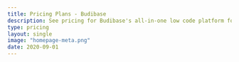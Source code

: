 ```yaml
---
title: Pricing Plans - Budibase
description: See pricing for Budibase's all-in-one low code platform for building internal tools and automating business processes.
type: pricing
layout: single
image: "homepage-meta.png"
date: 2020-09-01
---
```


